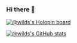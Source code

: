 ### Hi there 👋
[![@wilds's Holopin board](https://holopin.io/api/user/board?user=wilds)](https://holopin.io/@wilds)

<!--
**wilds/wilds** is a ✨ _special_ ✨ repository because its `README.md` (this file) appears on your GitHub profile.

Here are some ideas to get you started:

- 🔭 I’m currently working on ...
- 🌱 I’m currently learning ...
- 👯 I’m looking to collaborate on ...
- 🤔 I’m looking for help with ...
- 💬 Ask me about ...
- 📫 How to reach me: ...
- 😄 Pronouns: ...
- ⚡ Fun fact: ...
-->

[![@wilds's GitHub stats](https://github-readme-stats.vercel.app/api?username=wilds&count_private=true&show_icons=true)](https://github.com/wilds)
